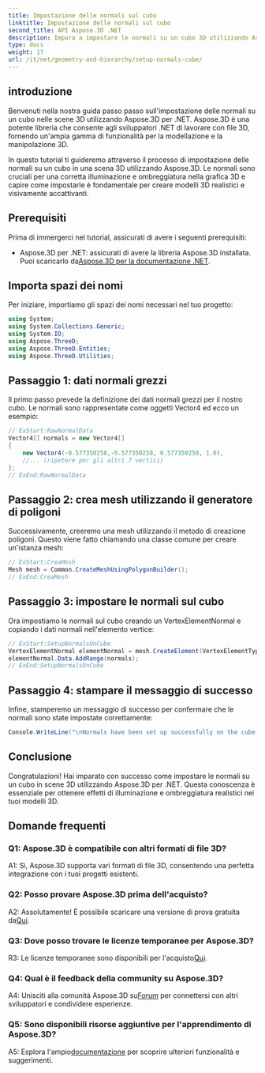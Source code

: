 ```yaml
---
title: Impostazione delle normali sul cubo
linktitle: Impostazione delle normali sul cubo
second_title: API Aspose.3D .NET
description: Impara a impostare le normali su un cubo 3D utilizzando Aspose.3D per .NET. Migliora le tue capacità di modellazione 3D con questa guida passo passo.
type: docs
weight: 17
url: /it/net/geometry-and-hierarchy/setup-normals-cube/
---
```

## introduzione

Benvenuti nella nostra guida passo passo sull'impostazione delle normali su un cubo nelle scene 3D utilizzando Aspose.3D per .NET. Aspose.3D è una potente libreria che consente agli sviluppatori .NET di lavorare con file 3D, fornendo un'ampia gamma di funzionalità per la modellazione e la manipolazione 3D.

In questo tutorial ti guideremo attraverso il processo di impostazione delle normali su un cubo in una scena 3D utilizzando Aspose.3D. Le normali sono cruciali per una corretta illuminazione e ombreggiatura nella grafica 3D e capire come impostarle è fondamentale per creare modelli 3D realistici e visivamente accattivanti.

## Prerequisiti

Prima di immergerci nel tutorial, assicurati di avere i seguenti prerequisiti:

-  Aspose.3D per .NET: assicurati di avere la libreria Aspose.3D installata. Puoi scaricarlo da[Aspose.3D per la documentazione .NET](https://reference.aspose.com/3d/net/).

## Importa spazi dei nomi

Per iniziare, importiamo gli spazi dei nomi necessari nel tuo progetto:

```csharp
using System;
using System.Collections.Generic;
using System.IO;
using Aspose.ThreeD;
using Aspose.ThreeD.Entities;
using Aspose.ThreeD.Utilities;
```

## Passaggio 1: dati normali grezzi

Il primo passo prevede la definizione dei dati normali grezzi per il nostro cubo. Le normali sono rappresentate come oggetti Vector4 ed ecco un esempio:

```csharp
// ExStart:RawNormalData
Vector4[] normals = new Vector4[]
{
    new Vector4(-0.577350258,-0.577350258, 0.577350258, 1.0),
    //... (ripetere per gli altri 7 vertici)
};
// ExEnd:RawNormalData
```

## Passaggio 2: crea mesh utilizzando il generatore di poligoni

Successivamente, creeremo una mesh utilizzando il metodo di creazione poligoni. Questo viene fatto chiamando una classe comune per creare un'istanza mesh:

```csharp
// ExStart:CreaMesh
Mesh mesh = Common.CreateMeshUsingPolygonBuilder();
// ExEnd:CreaMesh
```

## Passaggio 3: impostare le normali sul cubo

Ora impostiamo le normali sul cubo creando un VertexElementNormal e copiando i dati normali nell'elemento vertice:

```csharp
// ExStart:SetupNormalsOnCube
VertexElementNormal elementNormal = mesh.CreateElement(VertexElementType.Normal, MappingMode.ControlPoint, ReferenceMode.Direct) as VertexElementNormal;
elementNormal.Data.AddRange(normals);
// ExEnd:SetupNormalsOnCube
```

## Passaggio 4: stampare il messaggio di successo

Infine, stamperemo un messaggio di successo per confermare che le normali sono state impostate correttamente:

```csharp
Console.WriteLine("\nNormals have been set up successfully on the cube.");
```

## Conclusione

Congratulazioni! Hai imparato con successo come impostare le normali su un cubo in scene 3D utilizzando Aspose.3D per .NET. Questa conoscenza è essenziale per ottenere effetti di illuminazione e ombreggiatura realistici nei tuoi modelli 3D.

## Domande frequenti

### Q1: Aspose.3D è compatibile con altri formati di file 3D?

A1: Sì, Aspose.3D supporta vari formati di file 3D, consentendo una perfetta integrazione con i tuoi progetti esistenti.

### Q2: Posso provare Aspose.3D prima dell'acquisto?

A2: Assolutamente! È possibile scaricare una versione di prova gratuita da[Qui](https://releases.aspose.com/).

### Q3: Dove posso trovare le licenze temporanee per Aspose.3D?

 R3: Le licenze temporanee sono disponibili per l'acquisto[Qui](https://purchase.aspose.com/temporary-license/).

### Q4: Qual è il feedback della community su Aspose.3D?

 A4: Unisciti alla comunità Aspose.3D su[Forum](https://forum.aspose.com/c/3d/18) per connettersi con altri sviluppatori e condividere esperienze.

### Q5: Sono disponibili risorse aggiuntive per l'apprendimento di Aspose.3D?

 A5: Esplora l'ampio[documentazione](https://reference.aspose.com/3d/net/) per scoprire ulteriori funzionalità e suggerimenti.
